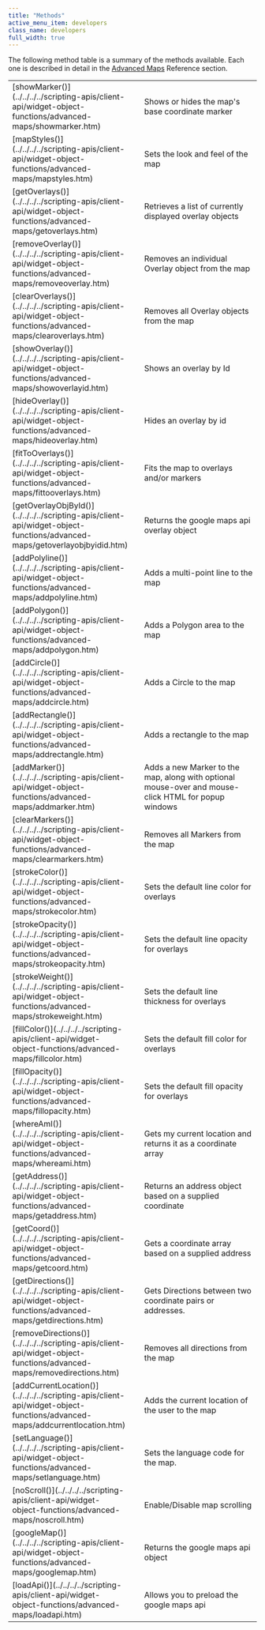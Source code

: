 ```yaml
---
title: "Methods"
active_menu_item: developers
class_name: developers
full_width: true
---
```



The following method table is a summary of the methods available. Each one is described in detail in the [Advanced Maps](../../../../scripting-apis/client-api/widget-object-functions/advanced-maps/index.htm) Reference section.

<table>
<tr>
<td width="182">
[showMarker()](../../../../scripting-apis/client-api/widget-object-functions/advanced-maps/showmarker.htm)

</td>
<td width="8">
</td>
<td width="752">
Shows or hides the map's base coordinate marker

</td>
</tr>
<tr>
<td width="182">
[mapStyles()](../../../../scripting-apis/client-api/widget-object-functions/advanced-maps/mapstyles.htm)

</td>
<td width="8">
</td>
<td width="752">
Sets the look and feel of the map

</td>
</tr>
<tr>
<td width="182">
[getOverlays()](../../../../scripting-apis/client-api/widget-object-functions/advanced-maps/getoverlays.htm)

</td>
<td width="8">
</td>
<td width="752">
Retrieves a list of currently displayed overlay objects

</td>
</tr>
<tr>
<td width="182">
[removeOverlay()](../../../../scripting-apis/client-api/widget-object-functions/advanced-maps/removeoverlay.htm)

</td>
<td width="8">
</td>
<td width="752">
Removes an individual Overlay object from the map

</td>
</tr>
<tr>
<td width="182">
[clearOverlays()](../../../../scripting-apis/client-api/widget-object-functions/advanced-maps/clearoverlays.htm)

</td>
<td width="8">
</td>
<td width="752">
Removes all Overlay objects from the map

</td>
</tr>
<tr>
<td width="182">
[showOverlay()](../../../../scripting-apis/client-api/widget-object-functions/advanced-maps/showoverlayid.htm)

</td>
<td width="8">
</td>
<td width="752">
Shows an overlay by Id

</td>
</tr>
<tr>
<td width="182">
[hideOverlay()](../../../../scripting-apis/client-api/widget-object-functions/advanced-maps/hideoverlay.htm)

</td>
<td width="8">
</td>
<td width="752">
Hides an overlay by id

</td>
</tr>
<tr>
<td width="182">
[fitToOverlays()](../../../../scripting-apis/client-api/widget-object-functions/advanced-maps/fittooverlays.htm)

</td>
<td width="8">
</td>
<td width="752">
Fits the map to overlays and/or markers

</td>
</tr>
<tr>
<td width="182">
[getOverlayObjById()](../../../../scripting-apis/client-api/widget-object-functions/advanced-maps/getoverlayobjbyidid.htm)

</td>
<td width="8">
</td>
<td width="752">
Returns the google maps api overlay object

</td>
</tr>
<tr>
<td width="182">
[addPolyline()](../../../../scripting-apis/client-api/widget-object-functions/advanced-maps/addpolyline.htm)

</td>
<td width="8">
</td>
<td width="752">
Adds a multi-point line to the map

</td>
</tr>
<tr>
<td width="182">
[addPolygon()](../../../../scripting-apis/client-api/widget-object-functions/advanced-maps/addpolygon.htm)

</td>
<td width="8">
</td>
<td width="752">
Adds a Polygon area to the map

</td>
</tr>
<tr>
<td width="182">
[addCircle()](../../../../scripting-apis/client-api/widget-object-functions/advanced-maps/addcircle.htm)

</td>
<td width="8">
</td>
<td width="752">
Adds a Circle to the map

</td>
</tr>
<tr>
<td width="182">
[addRectangle()](../../../../scripting-apis/client-api/widget-object-functions/advanced-maps/addrectangle.htm)

</td>
<td width="8">
</td>
<td width="752">
Adds a rectangle to the map

</td>
</tr>
<tr>
<td width="182">
[addMarker()](../../../../scripting-apis/client-api/widget-object-functions/advanced-maps/addmarker.htm)

</td>
<td width="8">
</td>
<td width="752">
Adds a new Marker to the map, along with optional mouse-over and mouse-click HTML for popup windows

</td>
</tr>
<tr>
<td width="182">
[clearMarkers()](../../../../scripting-apis/client-api/widget-object-functions/advanced-maps/clearmarkers.htm)

</td>
<td width="8">
</td>
<td width="752">
Removes all Markers from the map

</td>
</tr>
<tr>
<td width="182">
[strokeColor()](../../../../scripting-apis/client-api/widget-object-functions/advanced-maps/strokecolor.htm)

</td>
<td width="8">
</td>
<td width="752">
Sets the default line color for overlays

</td>
</tr>
<tr>
<td width="182">
[strokeOpacity()](../../../../scripting-apis/client-api/widget-object-functions/advanced-maps/strokeopacity.htm)

</td>
<td width="8">
</td>
<td width="752">
Sets the default line opacity for overlays

</td>
</tr>
<tr>
<td width="182">
[strokeWeight()](../../../../scripting-apis/client-api/widget-object-functions/advanced-maps/strokeweight.htm)

</td>
<td width="8">
</td>
<td width="752">
Sets the default line thickness for overlays

</td>
</tr>
<tr>
<td width="182">
[fillColor()](../../../../scripting-apis/client-api/widget-object-functions/advanced-maps/fillcolor.htm)

</td>
<td width="8">
</td>
<td width="752">
Sets the default fill color for overlays

</td>
</tr>
<tr>
<td width="182">
[fillOpacity()](../../../../scripting-apis/client-api/widget-object-functions/advanced-maps/fillopacity.htm)

</td>
<td width="8">
</td>
<td width="752">
Sets the default fill opacity for overlays

</td>
</tr>
<tr>
<td width="182">
[whereAmI()](../../../../scripting-apis/client-api/widget-object-functions/advanced-maps/whereami.htm)

</td>
<td width="8">
</td>
<td width="752">
Gets my current location and returns it as a coordinate array

</td>
</tr>
<tr>
<td width="182">
[getAddress()](../../../../scripting-apis/client-api/widget-object-functions/advanced-maps/getaddress.htm)

</td>
<td width="8">
</td>
<td width="752">
Returns an address object based on a supplied coordinate

</td>
</tr>
<tr>
<td width="182">
[getCoord()](../../../../scripting-apis/client-api/widget-object-functions/advanced-maps/getcoord.htm)

</td>
<td width="8">
</td>
<td width="752">
Gets a coordinate array based on a supplied address

</td>
</tr>
<tr>
<td width="182">
[getDirections()](../../../../scripting-apis/client-api/widget-object-functions/advanced-maps/getdirections.htm)

</td>
<td width="8">
</td>
<td width="752">
Gets Directions between two coordinate pairs or addresses.

</td>
</tr>
<tr>
<td width="182">
[removeDirections()](../../../../scripting-apis/client-api/widget-object-functions/advanced-maps/removedirections.htm)

</td>
<td width="8">
</td>
<td width="752">
Removes all directions from the map

</td>
</tr>
<tr>
<td width="182">
[addCurrentLocation()](../../../../scripting-apis/client-api/widget-object-functions/advanced-maps/addcurrentlocation.htm)

</td>
<td width="8">
</td>
<td width="752">
Adds the current location of the user to the map

</td>
</tr>
<tr>
<td width="182">
[setLanguage()](../../../../scripting-apis/client-api/widget-object-functions/advanced-maps/setlanguage.htm)

</td>
<td width="8">
</td>
<td width="752">
Sets the language code for the map.

</td>
</tr>
<tr>
<td width="182">
[noScroll()](../../../../scripting-apis/client-api/widget-object-functions/advanced-maps/noscroll.htm)

</td>
<td width="8">
</td>
<td width="752">
Enable/Disable map scrolling

</td>
</tr>
<tr>
<td width="182">
[googleMap()](../../../../scripting-apis/client-api/widget-object-functions/advanced-maps/googlemap.htm)

</td>
<td width="8">
</td>
<td width="752">
Returns the google maps api object

</td>
</tr>
<tr>
<td width="182">
[loadApi()](../../../../scripting-apis/client-api/widget-object-functions/advanced-maps/loadapi.htm)

</td>
<td width="8">
</td>
<td width="752">
Allows you to preload the google maps api

</td>
</tr>
</table>
